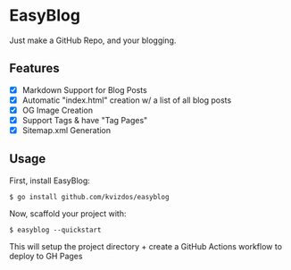 # EasyBlog

Just make a GitHub Repo, and your blogging.

## Features

- [x] Markdown Support for Blog Posts
- [x] Automatic "index.html" creation w/ a list of all blog posts
- [x] OG Image Creation
- [x] Support Tags & have "Tag Pages"
- [x] Sitemap.xml Generation

## Usage

First, install EasyBlog:

```
$ go install github.com/kvizdos/easyblog
```

Now, scaffold your project with:

```
$ easyblog --quickstart
```

This will setup the project directory + create a GitHub Actions workflow to deploy to GH Pages
